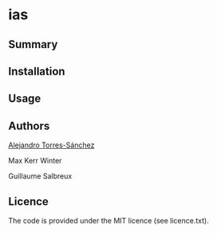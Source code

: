 # ias

## Summary


## Installation

## Usage

## Authors
[Alejandro Torres-Sánchez](https://torres-sanchez.xyz/)

Max Kerr Winter

Guillaume Salbreux

## Licence
The code is provided under the MIT licence (see licence.txt).

